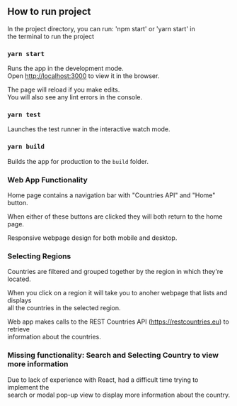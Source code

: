 ## How to run project

In the project directory, you can run: 'npm start' or 'yarn start' in<br/> 
the terminal to run the project

### `yarn start`

Runs the app in the development mode.<br />
Open [http://localhost:3000](http://localhost:3000) to view it in the browser.

The page will reload if you make edits.<br />
You will also see any lint errors in the console.

### `yarn test`

Launches the test runner in the interactive watch mode.<br />

### `yarn build`

Builds the app for production to the `build` folder.<br />

### Web App Functionality

Home page contains a navigation bar with "Countries API" and "Home" button.<br />

When either of these buttons are clicked they will both return to the home page.<br />

Responsive webpage design for both mobile and desktop.<br />

### Selecting Regions

Countries are filtered and grouped together by the region in which they're located.<br/>

When you click on a region it will take you to anoher webpage that lists and displays<br/>
all the countries in the selected region.<br/>

Web app makes calls to the REST Countries API (https://restcountries.eu) to retrieve<br/>
information about the countries.<br/>

### Missing functionality: Search and Selecting Country to view more information

Due to lack of experience with React, had a difficult time trying to implement the<br/> 
search or modal pop-up view to display more information about the country.

